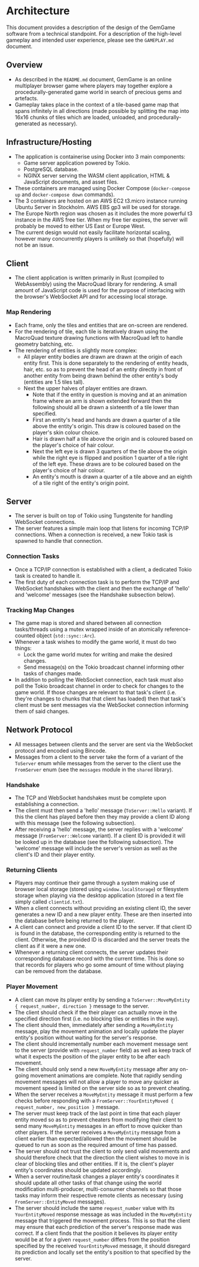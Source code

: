 # Architecture

This document provides a description of the design of the GemGame software from a technical standpoint. For a description of the high-level gameplay and intended user experience, please see the `GAMEPLAY.md` document.

## Overview

* As described in the `README.md` document, GemGame is an online multiplayer browser game where players may together explore a procedurally-generated game world in search of precious gems and artefacts.
* Gameplay takes place in the context of a tile-based game map that spans infinitely in all directions (made possible by splitting the map into 16x16 chunks of tiles which are loaded, unloaded, and procedurally-generated as necessary).

## Infrastructure/Hosting

* The application is containerise using Docker into 3 main components:
  * Game server application powered by Tokio.
  * PostgreSQL database.
  * NGINX server serving the WASM client application, HTML & JavaScript documents, and asset files.
* These containers are managed using Docker Compose (`docker-compose up` and `docker-compose down` commands).
* The 3 containers are hosted on an AWS EC2 t3.micro instance running Ubuntu Server in Stockholm. AWS EBS gp3 will be used for storage.
* The Europe North region was chosen as it includes the more powerful t3 instance in the AWS free tier. When my free tier expires, the server will probably be moved to either US East or Europe West.
* The current design would not easily facilitate horizontal scaling, however many concurrently players is unlikely so that (hopefully) will not be an issue.

## Client

* The client application is written primarily in Rust (compiled to WebAssembly) using the MacroQuad library for rendering. A small amount of JavaScript code is used for the purpose of interfacing with the browser's WebSocket API and for accessing local storage.

### Map Rendering

* Each frame, only the tiles and entities that are on-screen are rendered.
* For the rendering of tile, each tile is iteratively drawn using the MacroQuad texture drawing functions with MacroQuad left to handle geometry batching, etc.
* The rendering of entities is slightly more complex:
  * All player entity bodies are drawn are drawn at the origin of each entity first. This is done separately to the rendering of entity heads, hair, etc. so as to prevent the head of an entity directly in front of another entity from being drawn behind the other entity's body (entities are 1.5 tiles tall).
  * Next the upper halves of player entities are drawn.
    * Note that if the entity in question is moving and at an animation frame where an arm is shown extended forward then the following should all be drawn a sixteenth of a tile lower than specified.
    * First an entity's head and hands are drawn a quarter of a tile above the entity's origin. This draw is coloured based on the player's skin colour choice.
    * Hair is drawn half a tile above the origin and is coloured based on the player's choice of hair colour.
    * Next the left eye is drawn 3 quarters of the tile above the origin while the right eye is flipped and position 1 quarter of a tile right of the left eye. These draws are to be coloured based on the player's choice of hair colour.
    * An entity's mouth is drawn a quarter of a tile above and an eighth of a tile right of the entity's origin point.

## Server

* The server is built on top of Tokio using Tungstenite for handling WebSocket connections.
* The server features a simple main loop that listens for incoming TCP/IP connections. When a connection is received, a new Tokio task is spawned to handle that connection.

### Connection Tasks

* Once a TCP/IP connection is established with a client, a dedicated Tokio task is created to handle it.
* The first duty of each connection task is to perform the TCP/IP and WebSocket handshakes with the client and then the exchange of 'hello' and 'welcome' messages (see the Handshake subsection below).

### Tracking Map Changes

* The game map is stored and shared between all connection tasks/threads using a mutex wrapped inside of an atomically reference-counted object (`std::sync::Arc`).
* Whenever a task wishes to modify the game world, it must do two things:
  * Lock the game world mutex for writing and make the desired changes.
  * Send message(s) on the Tokio broadcast channel informing other tasks of changes made.
* In addition to polling the WebSocket connection, each task must also poll the Tokio broadcast channel in order to check for changes to the game world. If those changes are relevant to that task's client (i.e. they're changes to chunks that that client has loaded) then that task's client must be sent messages via the WebSocket connection informing them of said changes.

## Network Protocol

* All messages between clients and the server are sent via the WebSocket protocol and encoded using Bincode.
* Messages from a client to the server take the form of a variant of the `ToServer` enum while messages from the server to the client use the `FromServer` enum (see the `messages` module in the `shared` library).

### Handshake

* The TCP and WebSocket handshakes must be complete upon establishing a connection.
* The client must then send a 'hello' message (`ToServer::Hello` variant). If this the client has played before then they may provide a client ID along with this message (see the following subsection).
* After receiving a 'hello' message, the server replies with a 'welcome' message (`FromServer::Welcome` variant). If a client ID is provided it will be looked up in the database (see the following subsection). The 'welcome' message will include the server's version as well as the client's ID and their player entity.

### Returning Clients

* Players may continue their game through a system making use of browser local storage (stored using `window.localStorage`) or filesystem storage when playing via the desktop application (stored in a text file simply called `clientid.txt`).
* When a client connects without providing an existing client ID, the sever generates a new ID and a new player entity. These are then inserted into the database before being returned to the player.
* A client can connect and provide a client ID to the server. If that client ID is found in the database, the corresponding entity is returned to the client. Otherwise, the provided ID is discarded and the server treats the client as if it were a new one.
* Whenever a returning client connects, the server updates their corresponding database record with the current time. This is done so that records for players who go some amount of time without playing can be removed from the database.

### Player Movement

* A client can move its player entity by sending a `ToServer::MoveMyEntity { request_number, direction }` message to the server.
* The client should check if the their player can actually move in the specified direction first (i.e. no blocking tiles or entities in the way).
* The client should then, immediately after sending a `MoveMyEntity` message, play the movement animation and locally update the player entity's position without waiting for the server's response.
* The client should incrementally number each movement message sent to the server (provide with `request_number` field) as well as keep track of what it expects the position of the player entity to be after each movement.
* The client should only send a new `MoveMyEntity` message after any on-going movement animations are complete. Note that rapidly sending movement messages will not allow a player to move any quicker as movement speed is limited on the server side so as to prevent cheating.
* When the server receives a `MoveMyEntity` message it must perform a few checks before responding with a `FromServer::YourEntityMoved { request_number, new_position }` message.
* The server must keep track of the last point in time that each player entity moved so as to prevent cheaters from modifying their client to send many `MoveMyEntity` messages in an effort to move quicker than other players. If the server receives a `MoveMyEntity` message from a client earlier than expected/allowed then the movement should be queued to run as soon as the required amount of time has passed.
* The server should not trust the client to only send valid movements and should therefore check that the direction the client wishes to move in is clear of blocking tiles and other entities. If it is, the client's player entity's coordinates should be updated accordingly.
* When a server routine/task changes a player entity's coordinates it should update all other tasks of that change using the world modification multi-producer, multi-consumer channels so that those tasks may inform their respective remote clients as necessary (using `FromServer::EntityMoved` messages).
* The server should include the same `request_number` value with its `YourEntityMoved` response message as was included in the `MoveMyEntity` message that triggered the movement process. This is so that the client may ensure that each prediction of the server's response made was correct. If a client finds that the position it believes its player entity would be at for a given `request_number` differs from the position specified by the received `YourEntityMoved` message, it should disregard its prediction and locally set the entity's position to that specified by the server.

